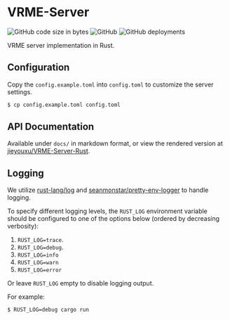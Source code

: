 # VRME-Server

![GitHub code size in bytes](https://img.shields.io/github/languages/code-size/jieyouxu/VRME-Server-Rust?logo=GitHub&logoColor=lightblue&style=flat-square)
![GitHub](https://img.shields.io/github/license/jieyouxu/VRME-Server-Rust?style=flat-square)
![GitHub deployments](https://img.shields.io/github/deployments/jieyouxu/VRME-Server-Rust/github-pages?label=Documentation%20deployment&logo=GitHub&style=flat-square)

VRME server implementation in Rust.

## Configuration

Copy the `config.example.toml` into `config.toml` to customize the server
settings.

```bash
$ cp config.example.toml config.toml
```

## API Documentation

Available under `docs/` in markdown format, or view the rendered version at
[jieyouxu/VRME-Server-Rust](https://jieyouxu.github.io/VRME-Server-Rust/).

## Logging

We utilize [rust-lang/log](https://github.com/rust-lang/log) and
[seanmonstar/pretty-env-logger](https://github.com/seanmonstar/pretty-env-logger)
to handle logging.

To specify different logging levels, the `RUST_LOG` environment variable should
be configured to one of the options below (ordered by decreasing verbosity):

1. `RUST_LOG=trace`.
2. `RUST_LOG=debug`.
3. `RUST_LOG=info`
4. `RUST_LOG=warn`
5. `RUST_LOG=error`

Or leave `RUST_LOG` empty to disable logging output.

For example:

```bash
$ RUST_LOG=debug cargo run
```

